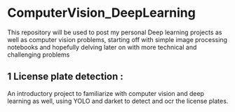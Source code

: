 # ComputerVision_DeepLearning

This repository will be used to post my personal Deep learning projects as well as computer vision problems, starting off with simple image processing notebooks and hopefully delving later on with more technical and challenging problems

## 1 License plate detection :

An introductory project to familiarize with computer vision and deep learning as well, using YOLO and darket to detect and ocr the license plates.
